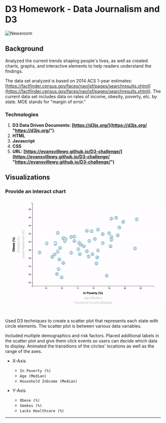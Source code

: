 # D3 Homework - Data Journalism and D3

![Newsroom](https://media.giphy.com/media/v2xIous7mnEYg/giphy.gif)

## Background

Analyzed the current trends shaping people's lives, as well as created charts, graphs, and interactive elements to help readers understand the findings.

The data set analyzed is based on 2014 ACS 1-year estimates: [https://factfinder.census.gov/faces/nav/jsf/pages/searchresults.xhtml](https://factfinder.census.gov/faces/nav/jsf/pages/searchresults.xhtml). The current data set includes data on rates of income, obesity, poverty, etc. by state. MOE stands for "margin of error."

### Technologies

1. **D3 Data Driven Documents: [https://d3js.org/](https://d3js.org/ "https://d3js.org/")**.
2. **HTML**
3. **Javascript**
4. **CSS**
5. **URL: [https://evansvillewy.github.io/D3-challenge/](https://evansvillewy.github.io/D3-challenge/ "https://evansvillewy.github.io/D3-challenge/")**

## Visualizations

### Provide an interact chart

![7-animated-scatter](Images/7-animated-scatter.gif)

Used D3 techniques to create a scatter plot that represents each state with circle elements. The scatter plot  is between various data variables.

Included multiple demographics and risk factors. Placed additional labels in the scatter plot and give them click events so users can decide which data to display. Animated the transitions of the circles' locations as well as the range of the axes. 
 
* X-Axis
	* `In Poverty (%)`
	* `Age (Median)`
	* `Household Inbcome (Median)`
 
* Y-Axis
	* `Obese (%)`
	* `Smokes (%)`
	* `Lacks Healthcare (%)` 


- - -


